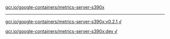 [gcr.io/google-containers/metrics-server-s390x](https://hub.docker.com/r/anjia0532/metrics-server-s390x/tags/) 

----
[gcr.io/google-containers/metrics-server-s390x:v0.2.1 √](https://hub.docker.com/r/anjia0532/metrics-server-s390x/tags/)

[gcr.io/google-containers/metrics-server-s390x:dev √](https://hub.docker.com/r/anjia0532/metrics-server-s390x/tags/)

